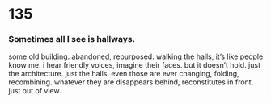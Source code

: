 # 135

### Sometimes all I see is hallways.

some old building. abandoned, repurposed. walking the halls, it’s like people know me. i hear friendly voices, imagine their faces. but it doesn’t hold. just the architecture. just the halls. even those are ever changing, folding, recombining. whatever they are disappears behind, reconstitutes in front. just out of view. 